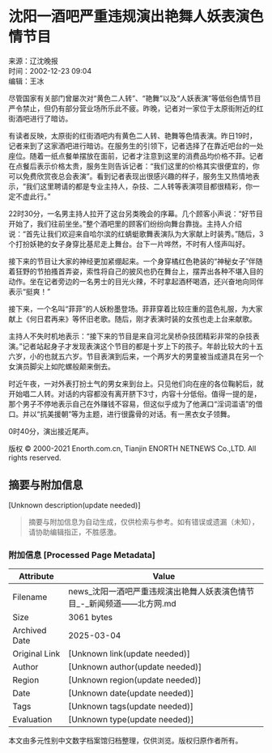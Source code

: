 # 沈阳一酒吧严重违规演出艳舞人妖表演色情节目

来源：辽沈晚报  
时间：2002-12-23 09:04  
编辑：王冰  

尽管国家有关部门曾屡次对“黄色二人转”、“艳舞”以及“人妖表演”等低俗色情节目严令禁止，但仍有部分营业场所乐此不疲。昨晚，记者对一家位于太原街附近的红街酒吧进行了暗访。

有读者反映，太原街的红街酒吧内有黄色二人转、艳舞等色情表演。昨日19时，记者来到了这家酒吧进行暗访。在服务生的引领下，记者选择了在靠近吧台的一处座位。随着一纸点餐单摆放在面前，记者才注意到这里的消费品均价格不菲。记者在点餐后表示价格太贵，服务生则告诉记者：“我们这里的价格其实很便宜的，你可以免费欣赏夜总会表演”。看到记者表现出很感兴趣的样子，服务生又热情地表示，“我们这里聘请的都是专业主持人，杂技、二人转等表演项目都很精彩，你一定不虚此行。”

22时30分，一名男主持人拉开了这台另类晚会的序幕。几个顾客小声说：“好节目开始了，我们往前坐坐。”整个酒吧里的顾客们纷纷向舞台靠拢。主持人介绍说：“首先让我们欢迎来自哈尔滨的红蜻蜓歌舞表演队为大家献上时装秀。”随后，3个打扮妖艳的女子身穿比基尼走上舞台。台下一片哗然，不时有人怪声叫好。

接下来的节目让大家的神经更加紧绷起来。一个身穿橘红色艳装的“神秘女子”伴随着狂野的节拍搔首弄姿，索性将自己的披风也扔在舞台上，摆弄出各种不堪入目的动作。坐在记者旁边的一名男士的目光火辣，不时拿起酒杯喝酒，还兴奋地向同伴表示“挺爽！”

接下来，一个名叫“菲菲”的人妖粉墨登场。菲菲穿着比较庄重的蓝色礼服，为大家献上《何日君再来》等怀旧老歌。随后，刚才表演时装的女孩也走上台来献歌。

主持人不失时机地表示：“接下来的节目是来自河北吴桥杂技团精彩非常的杂技表演。”记者站起身子才发现表演这个节目的都是十岁上下的孩子。年龄比较大的十五六岁，小的也就五六岁。节目表演到后来，一个两岁大的男童被当成道具在另一个女演员脚尖上如陀螺般颠来倒去。

时近午夜，一对外表打扮土气的男女来到台上。只见他们向在座的各位鞠躬后，就开始唱二人转。对话的内容都没有离开脐下3寸，内容十分低俗。值得一提的是，那个男子不停地表示自己在外赚钱不容易，但这似乎成为了他满口“淫词滥语”的借口。并以“抗美援朝”等为主题，进行很露骨的对话。有一黑衣女子领舞。

0时40分，演出接近尾声。

版权 © 2000-2021 Enorth.com.cn, Tianjin ENORTH NETNEWS Co.,LTD. All rights reserved.
<!-- tcd_original_link http://news.enorth.com.cn/system/2002/12/23/000477589.shtml -->


## 摘要与附加信息

<!-- tcd_abstract -->
[Unknown description(update needed)]
<!-- tcd_abstract_end -->

> 摘要与附加信息为自动生成，仅供检索与参考。如有错误或遗漏（未知），请协助编辑指正，不胜感激。

### 附加信息 [Processed Page Metadata]

| Attribute       | Value                                  |
|-----------------|----------------------------------------|
| Filename        | news_沈阳一酒吧严重违规演出艳舞人妖表演色情节目_-_新闻频道——北方网.md                             |
| Size            | 3061 bytes                           |
| Archived Date   | 2025-03-04                             |
| Original Link   | [Unknown link(update needed)]                       |
| Author          | [Unknown author(update needed)]                               |
| Region          | [Unknown region(update needed)]                               |
| Date            | [Unknown date(update needed)]                                 |
| Tags            | [Unknown tags(update needed)]                                 |
| Evaluation            | [Unknown type(update needed)]                                 |
<!-- tcd_table_end -->

本文由多元性别中文数字档案馆归档整理，仅供浏览。版权归原作者所有。
